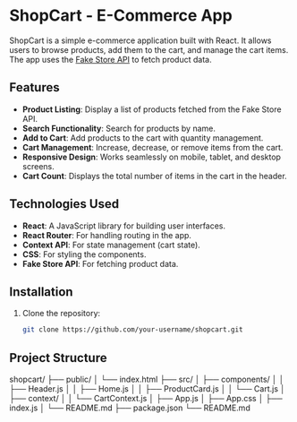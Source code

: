 # ShopCart - E-Commerce App

ShopCart is a simple e-commerce application built with React. It allows users to browse products, add them to the cart, and manage the cart items. The app uses the [Fake Store API](https://fakestoreapi.com) to fetch product data.

## Features

- **Product Listing**: Display a list of products fetched from the Fake Store API.
- **Search Functionality**: Search for products by name.
- **Add to Cart**: Add products to the cart with quantity management.
- **Cart Management**: Increase, decrease, or remove items from the cart.
- **Responsive Design**: Works seamlessly on mobile, tablet, and desktop screens.
- **Cart Count**: Displays the total number of items in the cart in the header.

## Technologies Used

- **React**: A JavaScript library for building user interfaces.
- **React Router**: For handling routing in the app.
- **Context API**: For state management (cart state).
- **CSS**: For styling the components.
- **Fake Store API**: For fetching product data.

## Installation

1. Clone the repository:
   ```bash
   git clone https://github.com/your-username/shopcart.git

## Project Structure
shopcart/
├── public/
│   └── index.html
├── src/
│   ├── components/
│   │   ├── Header.js
│   │   ├── Home.js
│   │   ├── ProductCard.js
│   │   └── Cart.js
│   ├── context/
│   │   └── CartContext.js
│   ├── App.js
│   ├── App.css
│   ├── index.js
│   └── README.md
├── package.json
└── README.md